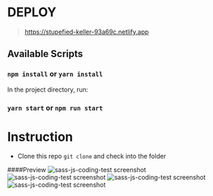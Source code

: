 
# DEPLOY

> https://stupefied-keller-93a69c.netlify.app

## Available Scripts

### `npm install` or `yarn install`

In the project directory, run:

### `yarn start` or `npm run start`

# Instruction

- Clone this repo ```git clone``` and check into the folder 

####Preview
![sass-js-coding-test screenshot](https://github.com/andrzejbajuk79/CreditSuisse/blob/master/2020-05-21_13h19_02.png?raw=true)
![sass-js-coding-test screenshot](https://github.com/andrzejbajuk79/CreditSuisse/blob/master/2020-05-21_13h19_28.png?raw=true)
![sass-js-coding-test screenshot](https://github.com/andrzejbajuk79/CreditSuisse/blob/master/2020-05-21_13h19_52.png?raw=true)
![sass-js-coding-test screenshot](?raw=true)

